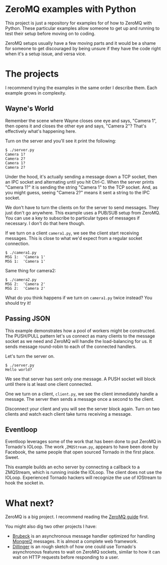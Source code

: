 # ZeroMQ examples with Python

This project is just a repository for examples for of how to ZeroMQ with Python. These particular examples allow someone to get up and running to test their setup before moving on to coding. 

ZeroMQ setups usually have a few moving parts and it would be a shame for someone to get discouraged by being unsure if they have the code right when it's a setup issue, and versa vice.

# The projects

I recommend trying the examples in the same order I describe them. Each example grows in complexity.

## Wayne's World

Remember the scene where Wayne closes one eye and says, "Camera 1", then opens it and closes the other eye and says, "Camera 2"? That's effectively what's happening here.

Turn on the server and you'll see it print the following:

    $ ./server.py 
    Camera 1?
    Camera 2?
    Camera 1?
    Camera 2?
    
Under the hood, it's actually sending a message down a TCP socket, then an IPC socket and alternating until you hit Ctrl-C. When the server prints "Camera 1?" it is sending the string "Camera 1" to the TCP socket. And, as you might guess, seeing "Camera 2?" means it sent a string to the IPC socket.

We don't have to turn the clients on for the server to send messages. They just don't go anywhere. This example uses a PUB/SUB setup from ZeroMQ. You can use a key to subscribe to particular types of messages if necessary. I don't do that here though.

If we turn on a client `camera1.py`, we see the client start receiving messages. This is close to what we'd expect from a regular socket connection.

    $ ./camera1.py 
    MSG 1:  'Camera 1'
    MSG 1:  'Camera 1'

Same thing for camera2:

    $ ./camera2.py 
    MSG 2:  'Camera 2'
    MSG 2:  'Camera 2'

What do you think happens if we turn on `camera1.py` twice instead? You should try it! 
    
## Passing JSON

This example demonstrates how a pool of workers might be constructed. The PUSH/PULL pattern let's us connect as many clients to the message socket as we need and ZeroMQ will handle the load-balancing for us. It sends message round-robin to each of the connected handlers.

Let's turn the server on.

    $ ./server.py 
    Hello world?

We see that server has sent only one message. A PUSH socket will block until there is at least one client connected.

One we turn on a client, `client.py`, we see the client immediately handle a message. The server then sends a message once a second to the client.

Disconnect your client and you will see the server block again. Turn on two clients and watch each client take turns receiving a message.

## Eventloop

Eventloop leverages some of the work that has been done to put ZeroMQ in Tornado's IOLoop. The work ,`ZMQStream.py`, appears to have been done by Facebook, the same people that open sourced Tornado in the first place. Sweet.

This example builds an echo server by connecting a callback to a ZMQStream, which is running inside the IOLoop. The client does not use the IOLoop. Experienced Tornado hackers will recognize the use of IOStream to hook the socket in.

# What next?

ZeroMQ is a big project. I recommend reading the [ZeroMQ guide](http://zguide.zeromq.org/) first. 

You might also dig two other projects I have:

* [Brubeck](https://github.com/j2labs/brubeck) is an asynchronous message handler optimized for handling [Mongrel2](http://mongrel2.org) messages. It is almost a complete web framework.
* [Dillinger](https://github.com/j2labs/dillinger) is an rough sketch of how one could use Tornado's asynchronous features to wait on ZeroMQ sockets, similar to how it can wait on HTTP requests before responding to a user.
